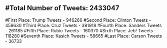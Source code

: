 #Total Number of Tweets: 2433047 
---
#First Place: Trump Tweets - 946266
#Second Place: Clinton Tweets - 459630
#Third Place: Cruz Tweets - 391918
#Fourth Place: Sanders Tweets - 261185
#Fifth Place: Rubio Tweets - 160370
#Sixth Place: Jeb! Tweets - 118280
#Seventh Place: Kasich Tweets - 58665
#Last Place: Carson Tweets - 36733
